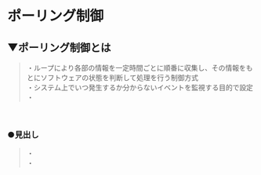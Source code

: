 # ポーリング制御

## ▼ポーリング制御とは
>・ループにより各部の情報を一定時間ごとに順番に収集し、その情報をもとにソフトウェアの状態を判断して処理を行う制御方式<br>
>・システム上でいつ発生するか分からないイベントを監視する目的で設定<br>
>・<br>
<br>

### ●見出し
>・<br>
>・<br>
<br>
